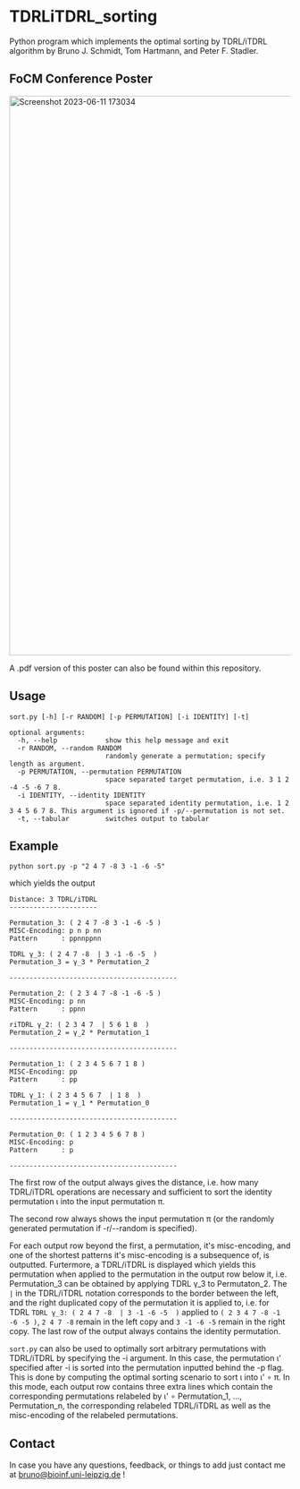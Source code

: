 # TDRLiTDRL_sorting
Python program which implements the optimal sorting by TDRL/iTDRL algorithm by Bruno J. Schmidt, Tom Hartmann, and Peter F. Stadler. 

## FoCM Conference Poster

<img width="1000" alt="Screenshot 2023-06-11 173034" src="https://github.com/bsfaqu/TDRLiTDRL_sorting/assets/60860433/970dfc0b-84ea-4422-9f95-8cda41b767aa">

A .pdf version of this poster can also be found within this repository.

## Usage
```
sort.py [-h] [-r RANDOM] [-p PERMUTATION] [-i IDENTITY] [-t]

optional arguments:
  -h, --help            show this help message and exit
  -r RANDOM, --random RANDOM
                        randomly generate a permutation; specify length as argument.
  -p PERMUTATION, --permutation PERMUTATION
                        space separated target permutation, i.e. 3 1 2 -4 -5 -6 7 8.
  -i IDENTITY, --identity IDENTITY
                        space separated identity permutation, i.e. 1 2 3 4 5 6 7 8. This argument is ignored if -p/--permutation is not set.
  -t, --tabular         switches output to tabular
```

## Example

```
python sort.py -p "2 4 7 -8 3 -1 -6 -5"
```

which yields the output 

```
Distance: 3 TDRL/iTDRL
----------------------

Permutation_3: ( 2 4 7 -8 3 -1 -6 -5 )
MISC-Encoding: p n p nn
Pattern      : ppnnppnn

TDRL γ_3: ( 2 4 7 -8  | 3 -1 -6 -5  )
Permutation_3 = γ_3 * Permutation_2

------------------------------------------

Permutation_2: ( 2 3 4 7 -8 -1 -6 -5 )
MISC-Encoding: p nn
Pattern      : ppnn

riTDRL γ_2: ( 2 3 4 7  | 5 6 1 8  )
Permutation_2 = γ_2 * Permutation_1

------------------------------------------

Permutation_1: ( 2 3 4 5 6 7 1 8 )
MISC-Encoding: pp
Pattern      : pp

TDRL γ_1: ( 2 3 4 5 6 7  | 1 8  )
Permutation_1 = γ_1 * Permutation_0

------------------------------------------

Permutation_0: ( 1 2 3 4 5 6 7 8 )
MISC-Encoding: p
Pattern      : p

------------------------------------------
```

The first row of the output always gives the distance, i.e. how many TDRL/iTDRL operations are necessary and sufficient to sort the identity permutation ι into the input permutation π.

The second row always shows the input permutation π (or the randomly generated permutation if -r/--random is specified).

For each output row beyond the first, a permutation, it's misc-encoding, and one of the shortest patterns it's misc-encoding is a subsequence of, is outputted. Furtermore, a TDRL/iTDRL is displayed which yields this permutation when applied to the permutation in the output row below it, i.e. Permutation_3 can be obtained by applying TDRL γ_3 to Permutaton_2. The ```|``` in the TDRL/iTDRL notation corresponds to the border between the left, and the right duplicated copy of the permutation it is applied to, i.e. for TDRL ```TDRL γ_3: ( 2 4 7 -8  | 3 -1 -6 -5  )``` applied to ```( 2 3 4 7 -8 -1 -6 -5 )```, ```2 4 7 -8``` remain in the left copy and ```3 -1 -6 -5``` remain in the right copy. The last row of the output always contains the identity permutation.

```sort.py``` can also be used to optimally sort arbitrary permutations with TDRL/iTDRL by specifying the -i argument. In this case, the permutation ι' specified after -i is sorted into the permutation inputted behind the -p flag.
This is done by computing the optimal sorting scenario to sort ι into ι' ∘ π. In this mode, each output row contains three extra lines which contain the corresponding permutations relabeled by ι' ∘ Permutation_1, ..., Permutation_n, the corresponding relabeled TDRL/iTDRL as well as the misc-encoding of the relabeled permutations. 

## Contact

In case you have any questions, feedback, or things to add just contact me at bruno@bioinf.uni-leipzig.de !
